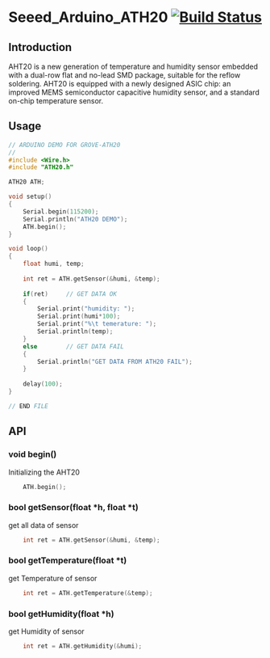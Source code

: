 # Seeed_Arduino_ATH20 [![Build Status](https://travis-ci.com/Seeed-Studio/Seeed_Arduino_ATH20.svg?branch=master)](https://travis-ci.com/Seeed-Studio/Seeed_Arduino_ATH20)

## Introduction

AHT20 is a new generation of temperature and humidity sensor embedded with a dual-row flat and no-lead SMD package, suitable for the reflow soldering. AHT20 is equipped with a newly designed ASIC chip: an improved MEMS semiconductor capacitive humidity sensor, and a standard on-chip temperature sensor. 

## Usage 

```c++
// ARDUINO DEMO FOR GROVE-ATH20
//
#include <Wire.h>
#include "ATH20.h"

ATH20 ATH;

void setup()
{
    Serial.begin(115200);
    Serial.println("ATH20 DEMO");
    ATH.begin();
}

void loop()
{
    float humi, temp;
    
    int ret = ATH.getSensor(&humi, &temp);
    
    if(ret)     // GET DATA OK
    {
        Serial.print("humidity: ");
        Serial.print(humi*100);
        Serial.print("%\t temerature: ");
        Serial.println(temp);
    }
    else        // GET DATA FAIL
    {
        Serial.println("GET DATA FROM ATH20 FAIL");
    }
    
    delay(100);
}

// END FILE
```

## API

### void begin()

Initializing the AHT20

```c++
    ATH.begin();
```

### bool getSensor(float *h, float *t)

get all data of sensor


```c++
    int ret = ATH.getSensor(&humi, &temp);
```

### bool getTemperature(float *t)

get Temperature of sensor


```c++
    int ret = ATH.getTemperature(&temp);
```

### bool getHumidity(float *h)

get Humidity of sensor

```c++
    int ret = ATH.getHumidity(&humi);
```